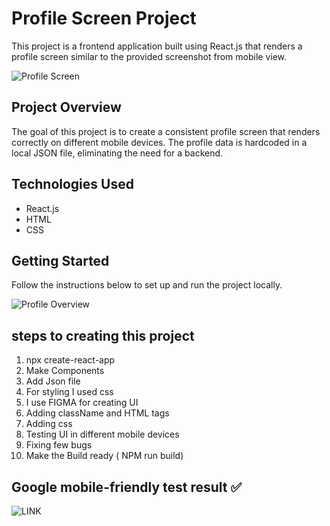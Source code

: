 # Profile Screen Project

This project is a frontend application built using React.js  that renders a profile screen similar to the provided screenshot from mobile view.

![Profile Screen](https://www.terriblytinytales.com/profile.jpeg)

## Project Overview

The goal of this project is to create a consistent profile screen that renders correctly on different mobile devices. The profile data is hardcoded in a local JSON file, eliminating the need for a backend.

## Technologies Used

- React.js 
- HTML
- CSS

## Getting Started

Follow the instructions below to set up and run the project locally.

![Profile Overview](https://reflectsmart.tech/images/Screenshot%202023-11-13%20222957.png?123) 

## steps to creating this project
  1. npx create-react-app 
  2. Make Components
  3. Add Json file
  4. For styling I used css
  5. I use FIGMA for creating UI
  6. Adding className and HTML tags 
  7. Adding css
  8. Testing UI in different mobile  devices
  9. Fixing few bugs
  10. Make the Build ready ( NPM run build)

## Google mobile-friendly test result ✅
   ![LINK](https://search.google.com/test/mobile-friendly/result?id=fiM1d6uAcLabwVNWUCybvA)
